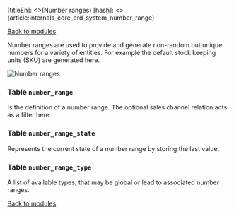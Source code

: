 [titleEn]: <>(Number ranges)
[hash]: <>(article:internals_core_erd_system_number_range)

[Back to modules](./../10-modules.md)

Number ranges are used to provide and generate non-random but unique numbers for a variety of entities. For example the default stock keeping units (SKU) are generated here.

![Number ranges](./dist/erd-shopware-core-system-numberrange.png)


### Table `number_range`

Is the definition of a number range. The optional sales channel relation acts as a filter here.


### Table `number_range_state`

Represents the current state of a number range by storing the last value.


### Table `number_range_type`

A list of available types, that may be global or lead to associated number ranges.


[Back to modules](./../10-modules.md)
